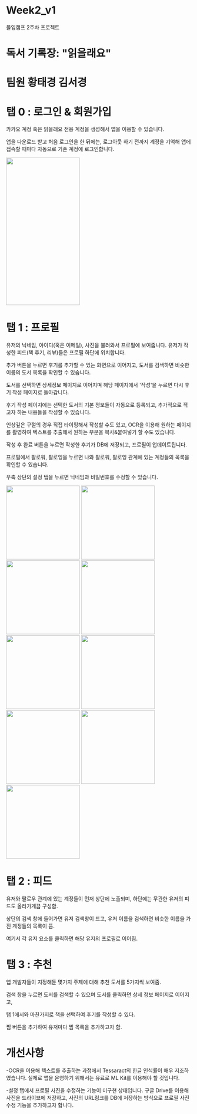 # Week2_v1
몰입캠프 2주차 프로젝트

# 독서 기록장: "읽을래요"

# 팀원 황태경 김서경

# 탭 0 : 로그인 & 회원가입

카카오 계정 혹은 읽을래요 전용 계정을 생성해서 앱을 이용할 수 있습니다.

앱을 다운로드 받고 처음 로그인을 한 뒤에는, 로그아웃 하기 전까지 계정을 기억해 앱에 접속할 때마다 자동으로 기존 계정에 로그인합니다.

<img src="https://github.com/htk2021/Week2_v1/assets/138096893/33c39c8a-4123-4330-a9ab-7d6a0fe51668.jpg" width="200" height="400"/>

# 탭 1 : 프로필
유저의 닉네임, 아이디(혹은 이메일), 사진을 불러와서 프로필에 보여줍니다. 유저가 작성한 피드(책 후기, 리뷰)들은 프로필 하단에 위치합니다.

추가 버튼을 누르면 후기를 추가할 수 있는 화면으로 이어지고, 도서를 검색하면 비슷한 이름의 도서 목록을 확인할 수 있습니다.

도서를 선택하면 상세정보 페이지로 이어지며 해당 페이지에서 '작성'을 누르면 다시 후기 작성 페이지로 돌아갑니다.

후기 작성 페이지에는 선택한 도서의 기본 정보들이 자동으로 등록되고, 추가적으로 적고자 하는 내용들을 작성할 수 있습니다.

인상깊은 구절의 경우 직접 타이핑해서 작성할 수도 있고, OCR을 이용해 원하는 페이지를 촬영하여 텍스트를 추출해서 원하는 부분을 복사&붙여넣기 할 수도 있습니다.

작성 후 완료 버튼을 누르면 작성한 후기가 DB에 저장되고, 프로필이 업데이트됩니다.

프로필에서 팔로워, 팔로잉을 누르면 나와 팔로워, 팔로잉 관계에 있는 계정들의 목록을 확인할 수 있습니다.

우측 상단의 설정 탭을 누르면 닉네임과 비밀번호를 수정할 수 있습니다. 

<img src="https://github.com/htk2021/Week2_v1/assets/138096893/64135d12-9179-4590-a36e-bb9e233a6b2f.jpg" width="200"/>
<img src="https://github.com/htk2021/Week2_v1/assets/138096893/2330d0cb-4400-436d-86d0-869d17bf5f74.jpg" width="200"/>
<img src="https://github.com/htk2021/Week2_v1/assets/138096893/14cb599d-4b2f-4e85-a187-d58c839b7da3.jpg" width="200"/>
<img src="https://github.com/htk2021/Week2_v1/assets/138096893/a9640781-3ecf-482d-b2ea-9e770a5229a1.jpg" width="200"/>
<img src="https://github.com/htk2021/Week2_v1/assets/138096893/57d7748a-d47b-485c-bffd-d6482307a586.jpg" width="200"/>
<img src="https://github.com/htk2021/Week2_v1/assets/138096893/50358649-4bd7-47f0-b36d-d80e47ffffd6.jpg" width="200"/>
<img src="https://github.com/htk2021/Week2_v1/assets/138096893/5d518f39-72b2-4978-8d85-24e88b0091e7.jpg" width="200"/>
<img src="https://github.com/htk2021/Week2_v1/assets/138096893/68db73cf-387b-4453-9872-3d662551160f.jpg" width="200"/>
<img src="https://github.com/htk2021/Week2_v1/assets/138096893/927bc6bc-2ebd-4145-8746-cdbd60c45444.jpg" width="200"/>


# 탭 2 : 피드 
유저와 팔로우 관계에 있는 계정들이 먼저 상단에 노출되며, 하단에는 무관한 유저의 피드도 올라가게끔 구성함.

상단의 검색 창에 들어가면 유저 검색창이 뜨고, 유저 이름을 검색하면 비슷한 이름을 가진 계정들의 목록이 뜸.

여기서 각 유저 요소를 클릭하면 해당 유저의 프로필로 이어짐.


# 탭 3 : 추천
앱 개발자들이 지정해둔 몇가지 주제에 대해 추천 도서를 5가지씩 보여줌.

검색 창을 누르면 도서를 검색할 수 있으며 도서를 클릭하면 상세 정보 페이지로 이어지고,

탭 1에서와 마찬가지로 책을 선택하여 후기를 작성할 수 있다.

찜 버튼을 추가하여 유저마다 찜 목록을 추가하고자 함.

# 개선사항

-OCR을 이용해 텍스트를 추출하는 과정에서 Tessaract의 한글 인식률이 매우 저조하였습니다. 실제로 앱을 운영하기 위해서는 유료로 ML Kit를 이용해야 할 것입니다.

-설정 탭에서 프로필 사진을 수정하는 기능이 미구현 상태입니다. 구글 Drive를 이용해 사진을 드라이브에 저장하고, 사진의 URL링크를 DB에 저장하는 방식으로 프로필 사진 수정 기능을 추가하고자 합니다.
